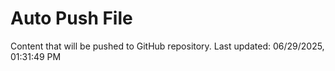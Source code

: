 # Auto Push File

Content that will be pushed to GitHub repository.
Last updated: 06/29/2025, 01:31:49 PM